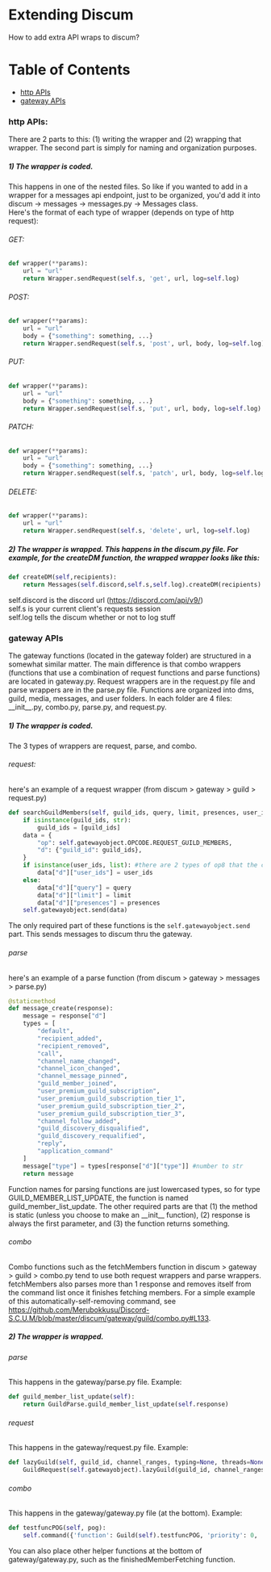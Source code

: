 # Extending Discum
How to add extra API wraps to discum?
# Table of Contents
- [http APIs](#http-APIs) 
- [gateway APIs](#gateway-APIs)

### http APIs:
There are 2 parts to this: (1) writing the wrapper and (2) wrapping that wrapper. The second part is simply for naming and organization purposes.

##### 1) The wrapper is coded. 
This happens in one of the nested files. So like if you wanted to add in a wrapper for a messages api endpoint, just to be organized, you'd add it into 
discum -> messages -> messages.py -> Messages class.           
Here's the format of each type of wrapper (depends on type of http request):

###### GET: 
```python
def wrapper(**params):
    url = "url"
    return Wrapper.sendRequest(self.s, 'get', url, log=self.log)
```
###### POST: 
```python
def wrapper(**params):
    url = "url"
    body = {"something": something, ...}
    return Wrapper.sendRequest(self.s, 'post', url, body, log=self.log)
```
###### PUT: 
```python
def wrapper(**params):
    url = "url"
    body = {"something": something, ...}
    return Wrapper.sendRequest(self.s, 'put', url, body, log=self.log)
```
###### PATCH: 
```python
def wrapper(**params):
    url = "url"
    body = {"something": something, ...}
    return Wrapper.sendRequest(self.s, 'patch', url, body, log=self.log)
```
###### DELETE: 
```python
def wrapper(**params):
    url = "url"
    return Wrapper.sendRequest(self.s, 'delete', url, log=self.log)
```

##### 2) The wrapper is wrapped. This happens in the discum.py file. For example, for the createDM function, the wrapped wrapper looks like this:
```python
def createDM(self,recipients):
    return Messages(self.discord,self.s,self.log).createDM(recipients)
```
self.discord is the discord url (https://discord.com/api/v9/)     
self.s is your current client's requests session     
self.log tells the discum whether or not to log stuff     
### gateway APIs
The gateway functions (located in the gateway folder) are structured in a somewhat similar matter. The main difference is that combo wrappers (functions that use a combination of request functions and parse functions) are located in gateway.py. Request wrappers are in the request.py file and parse wrappers are in the parse.py file.
Functions are organized into dms, guild, media, messages, and user folders. In each folder are 4 files: \_\_init__.py, combo.py, parse.py, and request.py.
##### 1) The wrapper is coded.
The 3 types of wrappers are request, parse, and combo.
###### request:
here's an example of a request wrapper (from discum > gateway > guild > request.py)
```python
def searchGuildMembers(self, guild_ids, query, limit, presences, user_ids): #note that query can only be "" if you have admin perms (otherwise you'll get inconsistent responses from discord)
	if isinstance(guild_ids, str):
		guild_ids = [guild_ids]
	data = {
	    "op": self.gatewayobject.OPCODE.REQUEST_GUILD_MEMBERS,
	    "d": {"guild_id": guild_ids},
	}
	if isinstance(user_ids, list): #there are 2 types of op8 that the client can send
		data["d"]["user_ids"] = user_ids
	else:
		data["d"]["query"] = query
		data["d"]["limit"] = limit
		data["d"]["presences"] = presences
	self.gatewayobject.send(data)
```
The only required part of these functions is the ```self.gatewayobject.send``` part. This sends messages to discum thru the gateway.
###### parse
here's an example of a parse function (from discum > gateway > messages > parse.py)
```python
@staticmethod
def message_create(response):
    message = response["d"]
    types = [
        "default",
        "recipient_added",
        "recipient_removed",
        "call",
        "channel_name_changed",
        "channel_icon_changed",
        "channel_message_pinned",
        "guild_member_joined",
        "user_premium_guild_subscription",
        "user_premium_guild_subscription_tier_1",
        "user_premium_guild_subscription_tier_2",
        "user_premium_guild_subscription_tier_3",
        "channel_follow_added",
        "guild_discovery_disqualified",
        "guild_discovery_requalified",
        "reply",
        "application_command"
    ]
    message["type"] = types[response["d"]["type"]] #number to str
    return message
```
Function names for parsing functions are just lowercased types, so for type GUILD_MEMBER_LIST_UPDATE, the function is named guild_member_list_update.
The other required parts are that (1) the method is static (unless you choose to make an \_\_init__ function), (2) response is always the first parameter, and (3) the function returns something.
###### combo
Combo functions such as the fetchMembers function in discum > gateway > guild > combo.py tend to use both request wrappers and parse wrappers. fetchMembers also parses more than 1 response and removes itself from the command list once it finishes fetching members. For a simple example of this automatically-self-removing command, see https://github.com/Merubokkusu/Discord-S.C.U.M/blob/master/discum/gateway/guild/combo.py#L133.
##### 2) The wrapper is wrapped.
###### parse
This happens in the gateway/parse.py file.
Example:
```python
def guild_member_list_update(self):
    return GuildParse.guild_member_list_update(self.response)
```
###### request
This happens in the gateway/request.py file.
Example:
```python
def lazyGuild(self, guild_id, channel_ranges, typing=None, threads=None, activities=None, members=None):
    GuildRequest(self.gatewayobject).lazyGuild(guild_id, channel_ranges, typing, threads, activities, members)
```
###### combo
This happens in the gateway/gateway.py file (at the bottom).
Example:
```python
def testfuncPOG(self, pog):
    self.command({'function': Guild(self).testfuncPOG, 'priority': 0, 'params': {'pog': pog}})
```
You can also place other helper functions at the bottom of gateway/gateway.py, such as the finishedMemberFetching function.
